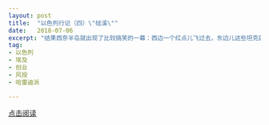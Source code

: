 ```yaml
---
layout: post
title:  "以色列行记（四）\"硅溪\""
date:   2018-07-06
excerpt: "结果西奈半岛就出现了比较搞笑的一幕：西边一个红点儿飞过去，东边儿这些坦克就开始原地做\"布朗运动\"。"
tag:
- 以色列
- 埃及
- 创业
- 风投
- 哈雷迪派

---
```


<a href="https://zhuanlan.zhihu.com/p/39197771" target="_blank">点击阅读</a>